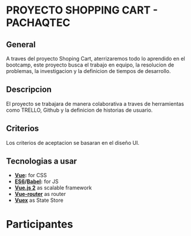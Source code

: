 # PROYECTO SHOPPING CART - PACHAQTEC

## General
A traves del proyecto Shoping Cart, aterrizaremos todo lo aprendido en el bootcamp, este proyecto busca el trabajo en equipo, la resolucion de problemas, la investigacion y la definicion de tiempos de desarrollo.

## Descripcion
El proyecto se trabajara de manera colaborativa a traves de herramientas como TRELLO, Github y la definicion de historias de usuario.

## Criterios 
Los criterios de aceptacion se basaran en el diseño UI.

## Tecnologias a usar
- __[Vue](http://sass-lang.com/):__ for CSS
- __[ES6](http://es6-features.org/)/[Babel](https://babeljs.io/):__ for JS
- __[Vue.js 2](https://vuejs.org/)__ as scalable framework
- __[Vue-router](https://router.vuejs.org/en/)__ as router
- __[Vuex](https://vuex.vuejs.org/en/intro.html)__ as State Store

# Participantes

